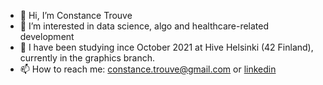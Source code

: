 - 👋 Hi, I’m Constance Trouve
- 👀 I’m interested in data science, algo and healthcare-related development
- 🌱 I have been studying ince October 2021 at Hive Helsinki (42 Finland), currently in the graphics branch.
- 📫 How to reach me: constance.trouve@gmail.com or [ linkedin ](https://www.linkedin.com/in/constancetrouve)

<!---
Conu101/Conu101 is a ✨ special ✨ repository because its `README.md` (this file) appears on your GitHub profile.
You can click the Preview link to take a look at your changes.
--->
